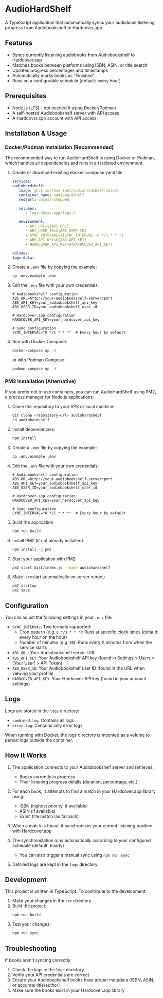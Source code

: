 # AudioHardShelf

A TypeScript application that automatically syncs your audiobook listening progress from Audiobookshelf to Hardcover.app.

## Features

- Syncs currently listening audiobooks from Audiobookshelf to Hardcover.app
- Matches books between platforms using ISBN, ASIN, or title search
- Updates progress percentages and timestamps
- Automatically marks books as "Finished"
- Runs on a configurable schedule (default: every hour)

## Prerequisites

- Node.js (LTS) - not needed if using Docker/Podman
- A self-hosted Audiobookshelf server with API access
- A Hardcover.app account with API access

## Installation & Usage

### Docker/Podman Installation (Recommended)

The recommended way to run AudioHardShelf is using Docker or Podman, which handles all dependencies and runs in an isolated environment.

1. Create or download existing docker-compose.yaml file
   ```yaml
   services:
   audiohardshelf:
      image: ghcr.io/fhavrlent/audiohardshelf:latest
      container_name: audiohardshelf
      restart: unless-stopped

      volumes:
         - logs-data:/app/logs:Z

      environment:
         - ABS_URL=${ABS_URL}
         - ABS_USER_ID=${ABS_USER_ID}
         - SYNC_INTERVAL=${SYNC_INTERVAL:-0 */1 * * *}
         - ABS_API_KEY=${ABS_API_KEY}
         - HARDCOVER_API_KEY=${HARDCOVER_API_KEY}

   volumes:
   logs-data:

   ```

2. Create a `.env` file by copying the example:
   ```bash
   cp .env.example .env
   ```
   
3. Edit the `.env` file with your own credentials:
   ```
   # Audiobookshelf configuration
   ABS_URL=http://your-audiobookshelf-server:port
   ABS_API_KEY=your_audiobookshelf_api_key
   ABS_USER_ID=your_audiobookshelf_user_id

   # Hardcover.app configuration
   HARDCOVER_API_KEY=your_hardcover_api_key
   
   # Sync configuration
   SYNC_INTERVAL="0 */1 * * *"  # Every hour by default
   ```

4. Run with Docker Compose:
   ```bash
   docker-compose up -d
   ```

   or with Podman Compose:
   ```bash
   podman-compose up -d
   ```

### PM2 Installation (Alternative)

If you prefer not to use containers, you can run AudioHardShelf using PM2, a process manager for Node.js applications:

1. Clone this repository to your VPS or local machine:
   ```bash
   git clone <repository-url> audiohardshelf
   cd audiohardshelf
   ```

2. Install dependencies:
   ```bash
   npm install
   ```

3. Create a `.env` file by copying the example:
   ```bash
   cp .env.example .env
   ```

4. Edit the `.env` file with your own credentials:
   ```
   # Audiobookshelf configuration
   ABS_URL=http://your-audiobookshelf-server:port
   ABS_API_KEY=your_audiobookshelf_api_key
   ABS_USER_ID=your_audiobookshelf_user_id

   # Hardcover.app configuration
   HARDCOVER_API_KEY=your_hardcover_api_key
   
   # Sync configuration
   SYNC_INTERVAL="0 */1 * * *"  # Every hour by default
   ```

5. Build the application:
   ```bash
   npm run build
   ```

6. Install PM2 (if not already installed):
   ```bash
   npm install -g pm2
   ```

7. Start your application with PM2:
   ```bash
   pm2 start dist/index.js --name audiohardshelf
   ```

8. Make it restart automatically on server reboot:
   ```bash
   pm2 startup
   pm2 save
   ```


## Configuration

You can adjust the following settings in your `.env` file:

- `SYNC_INTERVAL`: Two formats supported:
  - Cron pattern (e.g. `0 */1 * * *`): Runs at specific clock times (default: every hour on the hour)
  - Number of minutes (e.g. `60`): Runs every X minutes from when the service starts
- `ABS_URL`: Your Audiobookshelf server URL
- `ABS_API_KEY`: Your Audiobookshelf API key (found in Settings > Users > [Your User] > API Token)
- `ABS_USER_ID`: Your Audiobookshelf user ID (found in the URL when viewing your profile)
- `HARDCOVER_API_KEY`: Your Hardcover API key (found in your account settings)

## Logs

Logs are stored in the `logs` directory:
- `combined.log`: Contains all logs
- `error.log`: Contains only error logs

When running with Docker, the logs directory is mounted as a volume to persist logs outside the container.

## How It Works

1. The application connects to your Audiobookshelf server and retrieves:
   - Books currently in progress
   - Their listening progress details (duration, percentage, etc.)

2. For each book, it attempts to find a match in your Hardcover.app library using:
   - ISBN (highest priority, if available)
   - ASIN (if available)
   - Exact title match (as fallback)

3. When a match is found, it synchronizes your current listening position with Hardcover.app

4. The synchronization runs automatically according to your configured schedule (default: hourly)
   - You can also trigger a manual sync using `npm run sync`

5. Detailed logs are kept in the `logs` directory

## Development

This project is written in TypeScript. To contribute to the development:

1. Make your changes in the `src` directory
2. Build the project:
   ```bash
   npm run build
   ```
3. Test your changes:
   ```bash
   npm run sync
   ```

## Troubleshooting

If books aren't syncing correctly:

1. Check the logs in the `logs` directory
2. Verify your API credentials are correct
3. Ensure your Audiobookshelf books have proper metadata (ISBN, ASIN, or accurate title/author)
4. Make sure the books exist in your Hardcover.app library
